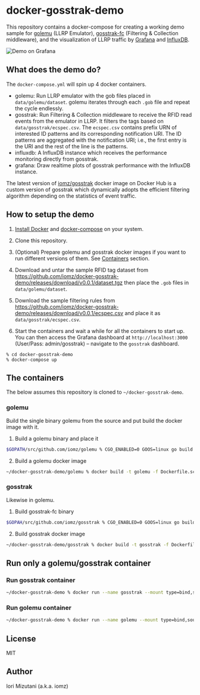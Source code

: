 # docker-gosstrak-demo

This repository contains a docker-compose for creating a working demo sample for [golemu](https://github.com/iomz/golemu) (LLRP Emulator), [gosstrak-fc](https://github.com/iomz/gosstrak) (Filtering & Collection middleware), and the visualization of LLRP traffic by [Grafana](https://grafana.com/) and [InfluxDB](https://grafana.com).

![Demo on Grafana](https://i.imgur.com/4mgHa5K.gif)

## What does the demo do?

The `docker-compose.yml` will spin up 4 docker containers.

- golemu: Run LLRP emulator with the gob files placed in `data/golemu/dataset`. golemu iterates through each `.gob` file and repeat the cycle endlessly.
- gosstrak: Run Filtering & Collection middleware to receive the RFID read events from the emulator in LLRP. It filters the tags based on `data/gosstrak/ecspec.csv`. The `ecspec.csv` contains prefix URN of interested ID patterns and its corresponding notification URI. The ID patterns are aggregated with the notification URI; i.e., the first entry is the URI and the rest of the line is the patterns.
- influxdb: A InfluxDB instance which receives the performance monitoring directly from gosstrak.
- grafana: Draw realtime plots of gosstrak performance with the InfluxDB instance.

The latest version of [iomz/gosstrak](https://cloud.docker.com/u/iomz/repository/docker/iomz/gosstrak) docker image on Docker Hub is a custom version of gosstrak which dynamically adopts the efficient filtering algorithm depending on the statistics of event traffic.

## How to setup the demo

1. [Install Docker](https://docs.docker.com/install/) and [docker-compose](https://docs.docker.com/compose/install/) on your system.

2. Clone this repository.

3. (Optional) Prepare golemu and gosstrak docker images if you want to run different versions of them. See [Containers](#containers) section.

4. Download and untar the sample RFID tag dataset from https://github.com/iomz/docker-gosstrak-demo/releases/download/v0.0.1/dataset.tgz then place the `.gob` files in `data/golemu/dataset`.

5. Download the sample filtering rules from https://github.com/iomz/docker-gosstrak-demo/releases/download/v0.0.1/ecspec.csv and place it as `data/gosstrak/ecspec.csv`.

6. Start the containers and wait a while for all the containers to start up. You can then access the Grafana dashboard at `http://localhost:3000` (User/Pass: admin/gosstrak) – navigate to the `gosstrak` dashboard.
```
% cd docker-gosstrak-demo
% docker-compose up
```

## The containers

The below assumes this repository is cloned to `~/docker-gosstrak-demo`.

### golemu

Build the single binary golemu from the source and put build the docker image with it.

1. Build a golemu binary and place it
```sh
$GOPATH/src/github.com/iomz/golemu % CGO_ENABLED=0 GOOS=linux go build -a -installsuffix cgo -o ~/docker-gosstrak-demo/golemu/golemu .
```

2. Build a golemu docker image
```sh
~/docker-gosstrak-demo/golemu % docker build -t golemu -f Dockerfile.scratch .
```

### gosstrak

Likewise in golemu.

1. Build gosstrak-fc binary
```sh
$GOPAH/src/github.com/iomz/gosstrak % CGO_ENABLED=0 GOOS=linux go build -a -installsuffix cgo -o ~/docker-gosstrak-demo/gosstrak/gosstrak-fc ./cmd/gosstrak-fc
```

2. Build gosstrak docker image
```sh
~/docker-gosstrak-demo/gosstrak % docker build -t gosstrak -f Dockerfile.scratch .
```

## Run only a golemu/gosstrak container

### Run gosstrak container

```sh
~/docker-gosstrak-demo % docker run --name gosstrak --mount type=bind,source=<path_to_project>/docker-gosstrak-demo/data/gosstrak,target=/opt/gosstrak gosstrak:latest
```

### Run golemu container

```sh
~/docker-gosstrak-demo % docker run --name golemu --mount type=bind,source=<path_to_project>/docker-gosstrak-demo/data/golemu,target=/opt/golemu golemu:latest
```
## License

MIT

## Author

Iori Mizutani (a.k.a. iomz)

